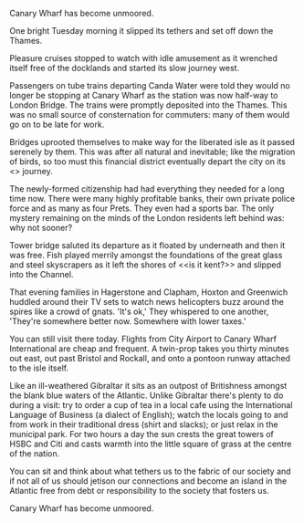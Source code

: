 Canary Wharf has become unmoored.

One bright Tuesday morning it slipped its tethers and set off down the Thames.

Pleasure cruises stopped to watch with idle amusement as it wrenched itself free of the docklands and started its slow journey west.

Passengers on tube trains departing Canda Water were told they would no longer be stopping at Canary Wharf as the station was now half-way to London Bridge. The trains were promptly deposited into the Thames. This was no small source of consternation for commuters: many of them would go on to be late for work.

Bridges uprooted themselves to make way for the liberated isle as it passed serenely by them. This was after all natural and inevitable; like the migration of birds, so too must this financial district eventually depart the city on its <<unstoppable>> journey.

The newly-formed citizenship had had everything they needed for a long time now. There were many highly profitable banks, their own private police force and as many as four Prets. They even had a sports bar. The only mystery remaining on the minds of the London residents left behind was: why not sooner?

Tower bridge saluted its departure as it floated by underneath and then it was free. Fish played merrily amongst the foundations of the great glass and steel skyscrapers as it left the shores of <<is it kent?>> and slipped into the Channel.

That evening families in Hagerstone and Clapham, Hoxton and Greenwich huddled around their TV sets to watch news helicopters buzz around the spires like a crowd of gnats. 'It's ok,' They whispered to one another, 'They're somewhere better now. Somewhere with lower taxes.'

You can still visit there today. Flights from City Airport to Canary Wharf International are cheap and frequent. A twin-prop takes you thirty minutes out east, out past Bristol and Rockall, and onto a pontoon runway attached to the isle itself.

Like an ill-weathered Gibraltar it sits as an outpost of Britishness amongst the blank blue waters of the Atlantic. Unlike Gibraltar there's plenty to do during a visit: try to order a cup of tea in a local cafe using the International Language of Business (a dialect of English); watch the locals going to and from work in their traditional dress (shirt and slacks); or just relax in the municipal park. For two hours a day the sun crests the great towers of HSBC and Citi and casts warmth into the little square of grass at the centre of the nation.

You can sit and think about what tethers us to the fabric of our society and if not all of us should jetison our connections and become an island in the Atlantic free from debt or responsibility to the society that fosters us.

Canary Wharf has become unmoored.
